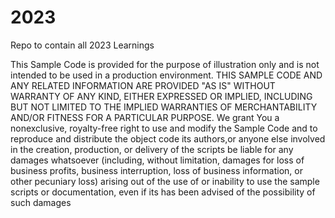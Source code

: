 # 2023
Repo to contain all 2023 Learnings


 This Sample Code is provided for the purpose of illustration only and is not intended to be used
 in a production environment. THIS SAMPLE CODE AND ANY RELATED INFORMATION ARE PROVIDED "AS IS"
 WITHOUT WARRANTY OF ANY KIND, EITHER EXPRESSED OR IMPLIED, INCLUDING BUT NOT LIMITED TO THE IMPLIED
 WARRANTIES OF MERCHANTABILITY AND/OR FITNESS FOR A PARTICULAR PURPOSE. We grant You a nonexclusive,
 royalty-free right to use and modify the Sample Code and to reproduce and distribute the object code
its authors,or anyone else involved in the creation, production, or delivery of the scripts be liable for any
damages whatsoever (including, without limitation, damages for loss of business profits, business
interruption, loss of business information, or other pecuniary loss) arising out of the use of or
inability to use the sample scripts or documentation, even if its has been advised of the
possibility of such damages
